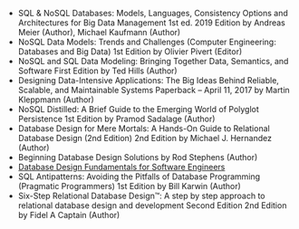 - SQL & NoSQL Databases: Models, Languages, Consistency Options and Architectures for Big Data Management 1st ed. 2019 Edition by Andreas Meier (Author), Michael Kaufmann (Author)
- NoSQL Data Models: Trends and Challenges (Computer Engineering: Databases and Big Data) 1st Edition by Olivier Pivert (Editor)
- NoSQL and SQL Data Modeling: Bringing Together Data, Semantics, and Software First Edition by Ted Hills (Author)
- Designing Data-Intensive Applications: The Big Ideas Behind Reliable, Scalable, and Maintainable Systems Paperback – April 11, 2017 by Martin Kleppmann (Author)
- NoSQL Distilled: A Brief Guide to the Emerging World of Polyglot Persistence 1st Edition by Pramod Sadalage (Author)
- Database Design for Mere Mortals: A Hands-On Guide to Relational Database Design (2nd Edition) 2nd Edition by Michael J. Hernandez (Author)
- Beginning Database Design Solutions by Rod Stephens (Author)
- [Database Design Fundamentals for Software Engineers](https://www.educative.io/courses/database-design-fundamentals?affiliate_id=5073518643380224)
- SQL Antipatterns: Avoiding the Pitfalls of Database Programming (Pragmatic Programmers) 1st Edition by Bill Karwin (Author)
- Six-Step Relational Database Design™: A step by step approach to relational database design and development Second Edition 2nd Edition by Fidel A Captain (Author)